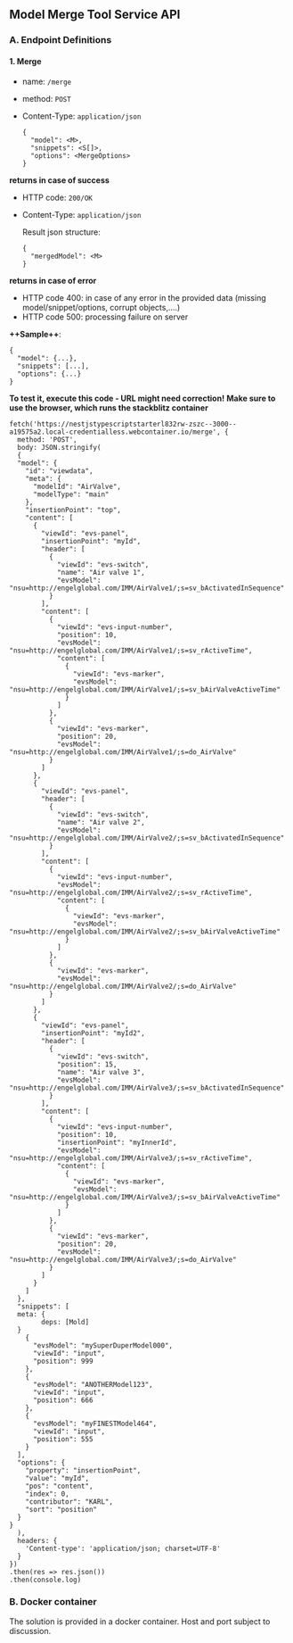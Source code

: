 ## Model Merge Tool Service API

### A. Endpoint Definitions

#### 1. Merge

- name: `/merge`
- method: `POST`
- Content-Type: `application/json`

  ```
  {
    "model": <M>,
    "snippets": <S[]>,
    "options": <MergeOptions>
  }
  ```

**returns in case of success**

- HTTP code: `200/OK`
- Content-Type: `application/json`

  Result json structure:

  ```
  {
    "mergedModel": <M>
  }
  ```

**returns in case of error**

- HTTP code 400: in case of any error in the provided data (missing model/snippet/options, corrupt objects,....)
- HTTP code 500: processing failure on server

**++Sample++**:

```
{
  "model": {...},
  "snippets": [...],
  "options": {...}
}
```

**To test it, execute this code - URL might need correction!**
**Make sure to use the browser, which runs the stackblitz container**
```
fetch('https://nestjstypescriptstarterl832rw-zszc--3000--a19575a2.local-credentialless.webcontainer.io/merge', {
  method: 'POST',
  body: JSON.stringify(
  {
  "model": {
    "id": "viewdata",
    "meta": {
      "modelId": "AirValve",
      "modelType": "main"
    },
    "insertionPoint": "top",
    "content": [
      {
        "viewId": "evs-panel",
        "insertionPoint": "myId",
        "header": [
          {
            "viewId": "evs-switch",
            "name": "Air valve 1",
            "evsModel": "nsu=http://engelglobal.com/IMM/AirValve1/;s=sv_bActivatedInSequence"
          }
        ],
        "content": [
          {
            "viewId": "evs-input-number",
            "position": 10,
            "evsModel": "nsu=http://engelglobal.com/IMM/AirValve1/;s=sv_rActiveTime",
            "content": [
              {
                "viewId": "evs-marker",
                "evsModel": "nsu=http://engelglobal.com/IMM/AirValve1/;s=sv_bAirValveActiveTime"
              }
            ]
          },
          {
            "viewId": "evs-marker",
            "position": 20,
            "evsModel": "nsu=http://engelglobal.com/IMM/AirValve1/;s=do_AirValve"
          }
        ]
      },
      {
        "viewId": "evs-panel",
        "header": [
          {
            "viewId": "evs-switch",
            "name": "Air valve 2",
            "evsModel": "nsu=http://engelglobal.com/IMM/AirValve2/;s=sv_bActivatedInSequence"
          }
        ],
        "content": [
          {
            "viewId": "evs-input-number",
            "evsModel": "nsu=http://engelglobal.com/IMM/AirValve2/;s=sv_rActiveTime",
            "content": [
              {
                "viewId": "evs-marker",
                "evsModel": "nsu=http://engelglobal.com/IMM/AirValve2/;s=sv_bAirValveActiveTime"
              }
            ]
          },
          {
            "viewId": "evs-marker",
            "evsModel": "nsu=http://engelglobal.com/IMM/AirValve2/;s=do_AirValve"
          }
        ]
      },
      {
        "viewId": "evs-panel",
        "insertionPoint": "myId2",
        "header": [
          {
            "viewId": "evs-switch",
            "position": 15,
            "name": "Air valve 3",
            "evsModel": "nsu=http://engelglobal.com/IMM/AirValve3/;s=sv_bActivatedInSequence"
          }
        ],
        "content": [
          {
            "viewId": "evs-input-number",
            "position": 10,
            "insertionPoint": "myInnerId",
            "evsModel": "nsu=http://engelglobal.com/IMM/AirValve3/;s=sv_rActiveTime",
            "content": [
              {
                "viewId": "evs-marker",
                "evsModel": "nsu=http://engelglobal.com/IMM/AirValve3/;s=sv_bAirValveActiveTime"
              }
            ]
          },
          {
            "viewId": "evs-marker",
            "position": 20,
            "evsModel": "nsu=http://engelglobal.com/IMM/AirValve3/;s=do_AirValve"
          }
        ]
      }
    ]
  },
  "snippets": [
  meta: {
		deps: [Mold]
  }
    {
      "evsModel": "mySuperDuperModel000",
      "viewId": "input",
      "position": 999
    },
	{
      "evsModel": "ANOTHERModel123",
      "viewId": "input",
      "position": 666
    },
	{
      "evsModel": "myFINESTModel464",
      "viewId": "input",
      "position": 555
    }
  ],
  "options": {
    "property": "insertionPoint",
    "value": "myId",
    "pos": "content",
    "index": 0,
    "contributor": "KARL",
    "sort": "position"
  }
}
  ),
  headers: {
    'Content-type': 'application/json; charset=UTF-8'
  }
})
.then(res => res.json())
.then(console.log)
```


### B. Docker container

The solution is provided in a docker container.
Host and port subject to discussion.
